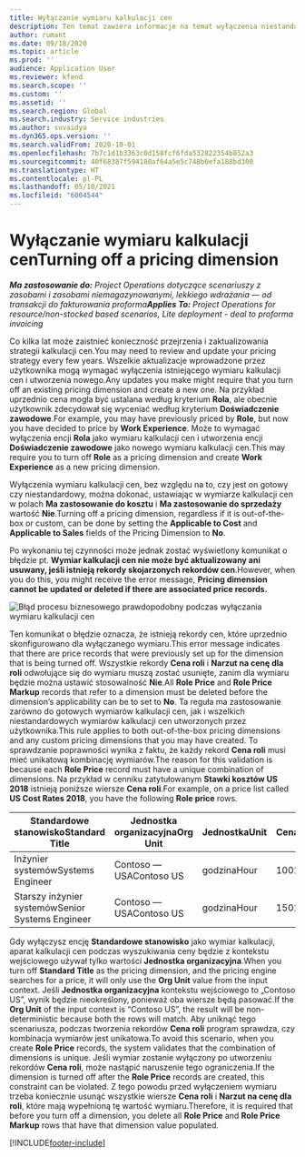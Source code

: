 ```yaml
---
title: Wyłączanie wymiaru kalkulacji cen
description: Ten temat zawiera informacje na temat wyłączenia niestandardowych wymiarów kalkulacji cen.
author: rumant
ms.date: 09/18/2020
ms.topic: article
ms.prod: ''
audience: Application User
ms.reviewer: kfend
ms.search.scope: ''
ms.custom: ''
ms.assetid: ''
ms.search.region: Global
ms.search.industry: Service industries
ms.author: suvaidya
ms.dyn365.ops.version: ''
ms.search.validFrom: 2020-10-01
ms.openlocfilehash: 7b7c1d1b3363c0d158fcf6fda532822354b852a3
ms.sourcegitcommit: 40f68387f594180af64a5e5c748b6efa188bd300
ms.translationtype: HT
ms.contentlocale: pl-PL
ms.lasthandoff: 05/10/2021
ms.locfileid: "6004544"
---
```

# <a name="turning-off-a-pricing-dimension"></a><span data-ttu-id="5f873-103">Wyłączanie wymiaru kalkulacji cen</span><span class="sxs-lookup"><span data-stu-id="5f873-103">Turning off a pricing dimension</span></span>

<span data-ttu-id="5f873-104">_**Ma zastosowanie do:** Project Operations dotyczące scenariuszy z zasobami i zasobami niemagazynowanymi, lekkiego wdrażania — od transakcji do fakturowania proforma_</span><span class="sxs-lookup"><span data-stu-id="5f873-104">_**Applies To:** Project Operations for resource/non-stocked based scenarios, Lite deployment - deal to proforma invoicing_</span></span>

<span data-ttu-id="5f873-105">Co kilka lat może zaistnieć konieczność przejrzenia i zaktualizowania strategii kalkulacji cen.</span><span class="sxs-lookup"><span data-stu-id="5f873-105">You may need to review and update your pricing strategy every few years.</span></span> <span data-ttu-id="5f873-106">Wszelkie aktualizacje wprowadzone przez użytkownika mogą wymagać wyłączenia istniejącego wymiaru kalkulacji cen i utworzenia nowego.</span><span class="sxs-lookup"><span data-stu-id="5f873-106">Any updates you make might require that you turn off an existing pricing dimension and create a new one.</span></span> <span data-ttu-id="5f873-107">Na przykład uprzednio cena mogła być ustalana według kryterium **Rola**, ale obecnie użytkownik zdecydował się wyceniać według kryterium **Doświadczenie zawodowe**.</span><span class="sxs-lookup"><span data-stu-id="5f873-107">For example, you may have previously priced by **Role**, but now you have decided to price by **Work Experience**.</span></span> <span data-ttu-id="5f873-108">Może to wymagać wyłączenia encji **Rola** jako wymiaru kalkulacji cen i utworzenia encji **Doświadczenie zawodowe** jako nowego wymiaru kalkulacji cen.</span><span class="sxs-lookup"><span data-stu-id="5f873-108">This may require you to turn off **Role** as a pricing dimension and create **Work Experience** as a new pricing dimension.</span></span> 

<span data-ttu-id="5f873-109">Wyłączenia wymiaru kalkulacji cen, bez względu na to, czy jest on gotowy czy niestandardowy, można dokonać, ustawiając w wymiarze kalkulacji cen w polach **Ma zastosowanie do kosztu** i **Ma zastosowanie do sprzedaży** wartość **Nie**.</span><span class="sxs-lookup"><span data-stu-id="5f873-109">Turning off a pricing dimension, regardless if it is out-of-the-box or custom, can be done by setting the **Applicable to Cost** and **Applicable to Sales** fields of the Pricing Dimension to **No**.</span></span>

<span data-ttu-id="5f873-110">Po wykonaniu tej czynności może jednak zostać wyświetlony komunikat o błędzie pt. **Wymiar kalkulacji cen nie może być aktualizowany ani usuwany, jeśli istnieją rekordy skojarzonych rekordów cen**.</span><span class="sxs-lookup"><span data-stu-id="5f873-110">However, when you do this, you might receive the error message, **Pricing dimension cannot be updated or deleted if there are associated price records.**</span></span>

![Błąd procesu biznesowego prawdopodobny podczas wyłączania wymiaru kalkulacji cen](media/Business-Process-Error.png)

<span data-ttu-id="5f873-112">Ten komunikat o błędzie oznacza, że istnieją rekordy cen, które uprzednio skonfigurowano dla wyłączanego wymiaru.</span><span class="sxs-lookup"><span data-stu-id="5f873-112">This error message indicates that there are price records that were previously set up for the dimension that is being turned off.</span></span> <span data-ttu-id="5f873-113">Wszystkie rekordy **Cena roli** i **Narzut na cenę dla roli** odwołujące się do wymiaru muszą zostać usunięte, zanim dla wymiaru będzie można ustawić stosowalność **Nie**.</span><span class="sxs-lookup"><span data-stu-id="5f873-113">All **Role Price** and **Role Price Markup** records that refer to a dimension must be deleted before the dimension’s applicability can be to set to **No**.</span></span> <span data-ttu-id="5f873-114">Ta reguła ma zastosowanie zarówno do gotowych wymiarów kalkulacji cen, jak i wszelkich niestandardowych wymiarów kalkulacji cen utworzonych przez użytkownika.</span><span class="sxs-lookup"><span data-stu-id="5f873-114">This rule applies to both out-of-the-box pricing dimensions and any custom pricing dimensions that you may have created.</span></span> <span data-ttu-id="5f873-115">To sprawdzanie poprawności wynika z faktu, że każdy rekord **Cena roli** musi mieć unikatową kombinację wymiarów.</span><span class="sxs-lookup"><span data-stu-id="5f873-115">The reason for this validation is because each **Role Price** record must have a unique combination of dimensions.</span></span> <span data-ttu-id="5f873-116">Na przykład w cenniku zatytułowanym **Stawki kosztów US 2018** istnieją poniższe wiersze **Cena roli**.</span><span class="sxs-lookup"><span data-stu-id="5f873-116">For example, on a price list called **US Cost Rates 2018**, you have the following **Role price** rows.</span></span> 

| <span data-ttu-id="5f873-117">Standardowe stanowisko</span><span class="sxs-lookup"><span data-stu-id="5f873-117">Standard Title</span></span>         | <span data-ttu-id="5f873-118">Jednostka organizacyjna</span><span class="sxs-lookup"><span data-stu-id="5f873-118">Org Unit</span></span>    |<span data-ttu-id="5f873-119">Jednostka</span><span class="sxs-lookup"><span data-stu-id="5f873-119">Unit</span></span>   |<span data-ttu-id="5f873-120">Cena</span><span class="sxs-lookup"><span data-stu-id="5f873-120">Price</span></span>  |<span data-ttu-id="5f873-121">Waluta</span><span class="sxs-lookup"><span data-stu-id="5f873-121">Currency</span></span>  |
| -----------------------|-------------|-------|-------|----------|
| <span data-ttu-id="5f873-122">Inżynier systemów</span><span class="sxs-lookup"><span data-stu-id="5f873-122">Systems Engineer</span></span>|<span data-ttu-id="5f873-123">Contoso — USA</span><span class="sxs-lookup"><span data-stu-id="5f873-123">Contoso US</span></span>|<span data-ttu-id="5f873-124">godzina</span><span class="sxs-lookup"><span data-stu-id="5f873-124">Hour</span></span>| <span data-ttu-id="5f873-125">100</span><span class="sxs-lookup"><span data-stu-id="5f873-125">100</span></span>|<span data-ttu-id="5f873-126">USD</span><span class="sxs-lookup"><span data-stu-id="5f873-126">USD</span></span>|
| <span data-ttu-id="5f873-127">Starszy inżynier systemów</span><span class="sxs-lookup"><span data-stu-id="5f873-127">Senior Systems Engineer</span></span>|<span data-ttu-id="5f873-128">Contoso — USA</span><span class="sxs-lookup"><span data-stu-id="5f873-128">Contoso US</span></span>|<span data-ttu-id="5f873-129">godzina</span><span class="sxs-lookup"><span data-stu-id="5f873-129">Hour</span></span>| <span data-ttu-id="5f873-130">150</span><span class="sxs-lookup"><span data-stu-id="5f873-130">150</span></span>| <span data-ttu-id="5f873-131">USD</span><span class="sxs-lookup"><span data-stu-id="5f873-131">USD</span></span>|


<span data-ttu-id="5f873-132">Gdy wyłączysz encję **Standardowe stanowisko** jako wymiar kalkulacji, aparat kalkulacji cen podczas wyszukiwania ceny będzie z kontekstu wejściowego używał tylko wartości **Jednostka organizacyjna**.</span><span class="sxs-lookup"><span data-stu-id="5f873-132">When you turn off **Standard Title** as the pricing dimension, and the pricing engine searches for a price, it will only use the **Org Unit** value from the input context.</span></span> <span data-ttu-id="5f873-133">Jeśli **Jednostka organizacyjna** kontekstu wejściowego to „Contoso US”, wynik będzie nieokreślony, ponieważ oba wiersze będą pasować.</span><span class="sxs-lookup"><span data-stu-id="5f873-133">If the **Org Unit** of the input context is “Contoso US”, the result will be non-deterministic because both the rows will match.</span></span> <span data-ttu-id="5f873-134">Aby uniknąć tego scenariusza, podczas tworzenia rekordów **Cena roli** program sprawdza, czy kombinacja wymiarów jest unikatowa.</span><span class="sxs-lookup"><span data-stu-id="5f873-134">To avoid this scenario, when you create **Role Price** records, the system validates that the combination of dimensions is unique.</span></span> <span data-ttu-id="5f873-135">Jeśli wymiar zostanie wyłączony po utworzeniu rekordów **Cena roli**, może nastąpić naruszenie tego ograniczenia.</span><span class="sxs-lookup"><span data-stu-id="5f873-135">If the dimension is turned off after the **Role Price** records are created, this constraint can be violated.</span></span> <span data-ttu-id="5f873-136">Z tego powodu przed wyłączeniem wymiaru trzeba koniecznie usunąć wszystkie wiersze **Cena roli** i **Narzut na cenę dla roli**, które mają wypełnioną tę wartość wymiaru.</span><span class="sxs-lookup"><span data-stu-id="5f873-136">Therefore, it is required that before you turn off a dimension, you delete all **Role Price** and **Role Price Markup** rows that have that dimension value populated.</span></span>


[!INCLUDE[footer-include](../includes/footer-banner.md)]